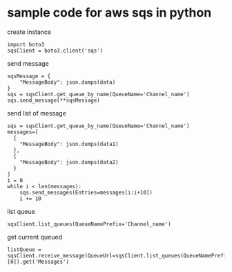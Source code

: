 # sample code for aws sqs in python

create instance
```
import boto3
sqsClient = boto3.client('sqs')
```

send message
```
sqsMessage = {
    "MessageBody": json.dumps(data)
}
sqs = sqsClient.get_queue_by_name(QueueName='Channel_name')
sqs.send_message(**sqsMessage)
```
send list of message
```
sqs = sqsClient.get_queue_by_name(QueueName='Channel_name')
messages=[
  {
    "MessageBody": json.dumps(data1)
  },
  {
    "MessageBody": json.dumps(data2)
  }
]
i = 0
while i < len(messages):
    sqs.send_messages(Entries=messages[i:i+10])
    i += 10
```

list queue
```
sqsClient.list_queues(QueueNamePrefix='Channel_name')
```

get current queued
```
listQueue = sqsClient.receive_message(QueueUrl=sqsClient.list_queues(QueueNamePrefix='Channel_name').get('QueueUrls')[0]).get('Messages')
```
